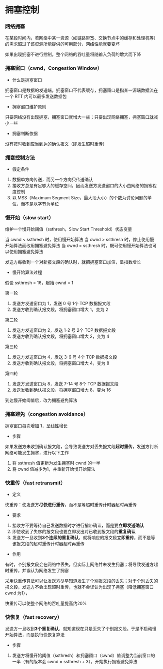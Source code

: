 # 拥塞控制


### 网络拥塞

在某段时间内，若网络中某一资源（如链路带宽、交换节点中的缓存和处理机等）的需求超过了该资源所能提供的可用部分，网络性能就要变坏

如果出现拥塞不进行控制，整个网络的吞吐量将随输入负荷的增大而下降


### 拥塞窗口（cwnd，Congestion Window）

* 什么是拥塞窗口

拥塞窗口是数据的发送端，拥塞窗口不代表缓存，拥塞窗口是指某一源端数据流在一个 RTT 内可以最多发送数据包


* 拥塞窗口维护原则

只要网络没有出现拥塞，拥塞窗口就增大一些；只要出现网络拥塞，拥塞窗口就减小一些


* 拥塞判断依据

没有按时收到应当到达的确认报文（即发生超时重传）


### 拥塞控制方法

* 假定条件

1. 数据单方向传送，而另一个方向只传送确认
2. 接收方总是有足够大的缓存空间，因而发送方发送窗口的大小由网络的拥塞程度控制
3. 以 MSS（Maximum Segment Size，最大段大小）的个数为讨论问题的单位，而不是以字节为单位


### 慢开始（slow start）

维护一个慢开始阈值（ssthresh，Slow Start Threshold）状态变量

当 cwnd < ssthresh 时，使用慢开始算法
当 cwnd > ssthresh 时，停止使用慢开始算法而改用拥塞避免算法
当 cwnd = ssthresh 时，既可使用慢开始算法也可以使用拥塞避免算法

发送方每收到一个对新报文段的确认时，就把拥塞窗口加倍，呈指数增长

* 慢开始算法过程

假设 ssthresh = 16，起始 cwnd = 1

第一轮
1. 发送方发送窗口为 1，发送 0 号 1个 TCP 数据报文段
2. 发送方收到确认报文段，将拥塞窗口增大 1，变为 2

第二轮
1. 发送方发送窗口为 2，发送 1-2 号 2个 TCP 数据报文段
2. 发送方收到确认报文段，将拥塞窗口增大 2，变为 4

第三轮
1. 发送方发送窗口为 4，发送 3-6 号 4个 TCP 数据报文段
2. 发送方收到确认报文段，将拥塞窗口增大 4，变为 8

第四轮
1. 发送方发送窗口为 8，发送 7-14 号 8个 TCP 数据报文段
2. 发送发收到确认报文段，将拥塞窗口增大 8，变为 16

到达慢开始阈值后，改为拥塞避免算法


### 拥塞避免（congestion avoidance）

拥塞窗口每次增加 1，呈线性增长

* 步骤

如果发送方未收到确认报文段，会导致发送方对丢失报文段**超时重传**，发送方判断网络可能发生拥塞，进行以下工作

1. 将 ssthresh 值更新为发生拥塞时 cwnd 的一半
2. 将 cwnd 值减少为1，并重新开始慢开始算法


### 快重传（fast retransmit）

* 定义

快重传：使发送方**尽快进行重传**，而不是等超时重传计时器超时再重传


* 要求

1. 接收方不要等待自己发送数据时才进行捎带确认，而是要**立即发送确认**
2. 即使收到了失序的报文段也要立即发出对已收到报文段的**重复确认**
3. 发送方一旦收到**3个连续的重复确认**，就将响应的报文段**立即重传**，而不是等该报文段的超时重传计时器超时再重传


* 作用

有时，个别报文段会在网络中丢失，但实际上网络并未发生拥塞；将导致发送方超时重传，并误认为网络发生了拥塞

采用快重传算法可以让发送方尽早知道发生了个别报文段的丢失；对于个别丢失的报文段，发送方不会出现超时重传，也就不会误认为出现了拥塞（降低拥塞窗口 cwnd 为1），

快重传可以使整个网络的吞吐量提高约20%


### 快恢复（fast recovery）

发送方一旦收到**3个重复确认**，就知道现在只是丢失了个别报文段。于是不启动慢开始算法，而是执行快恢复算法

* 步骤

1. 发送方将慢开始阈值（ssthresh）和拥塞窗口（cwnd）值调整为当前窗口的一半（有的版本会 cwnd = ssthresh + 3），开始执行拥塞避免算法
